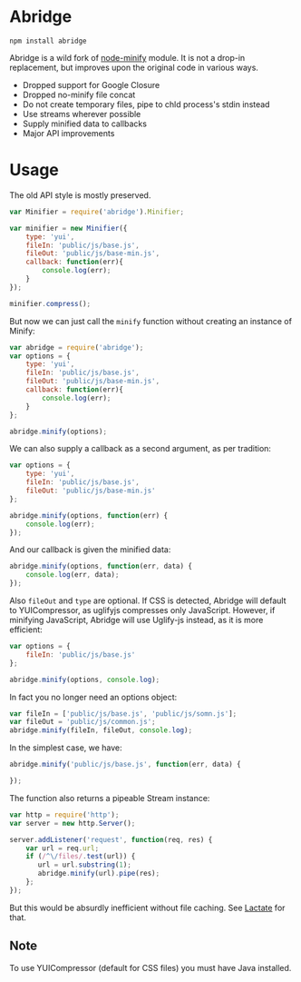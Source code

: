 # Abridge

`npm install abridge`

Abridge is a wild fork of [node-minify](https://github.com/srod/node-minify) module. It is not a drop-in replacement, but improves upon the original code in various ways.

* Dropped support for Google Closure
* Dropped no-minify file concat
* Do not create temporary files, pipe to chld process's stdin instead
* Use streams wherever possible
* Supply minified data to callbacks
* Major API improvements

# Usage

The old API style is mostly preserved.

```js
var Minifier = require('abridge').Minifier;

var minifier = new Minifier({
    type: 'yui',
    fileIn: 'public/js/base.js',
    fileOut: 'public/js/base-min.js',
    callback: function(err){
        console.log(err);
    }
});

minifier.compress();
```

But now we can just call the `minify` function without creating an instance of Minify:

```js
var abridge = require('abridge');
var options = {
    type: 'yui',
    fileIn: 'public/js/base.js',
    fileOut: 'public/js/base-min.js',
    callback: function(err){
        console.log(err);
    }
};

abridge.minify(options);
```

We can also supply a callback as a second argument, as per tradition:

```js
var options = {
    type: 'yui',
    fileIn: 'public/js/base.js',
    fileOut: 'public/js/base-min.js'
};

abridge.minify(options, function(err) {
    console.log(err);
});
```

And our callback is given the minified data:

```js
abridge.minify(options, function(err, data) {
    console.log(err, data);
});
```

Also `fileOut` and `type` are optional. If CSS is detected, Abridge will default to YUICompressor, as uglifyjs compresses only JavaScript. However, if minifying JavaScript, Abridge will use Uglify-js instead, as it is more efficient:

```js
var options = {
    fileIn: 'public/js/base.js'
};

abridge.minify(options, console.log);
```

In fact you no longer need an options object:

```js
var fileIn = ['public/js/base.js', 'public/js/somn.js'];
var fileOut = 'public/js/common.js';
abridge.minify(fileIn, fileOut, console.log);
```

In the simplest case, we have:

```js
abridge.minify('public/js/base.js', function(err, data) {

});
```

The function also returns a pipeable Stream instance:

```js
var http = require('http');
var server = new http.Server();

server.addListener('request', function(req, res) {
    var url = req.url;
    if (/^\/files/.test(url)) {
       url = url.substring(1);
       abridge.minify(url).pipe(res);
    };
});
```

But this would be absurdly inefficient without file caching. See [Lactate](https://github.com/Weltschmerz/Lactate) for that.

## Note

To use YUICompressor (default for CSS files) you must have Java installed.
